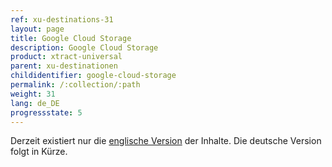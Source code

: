 ```yaml
---
ref: xu-destinations-31
layout: page
title: Google Cloud Storage
description: Google Cloud Storage
product: xtract-universal
parent: xu-destinationen
childidentifier: google-cloud-storage
permalink: /:collection/:path
weight: 31
lang: de_DE
progressstate: 5
---
```


Derzeit existiert nur die [englische Version](https://help.theobald-software.com/en/xtract-universal/xu-destinations/google-cloud-storage) der Inhalte. Die deutsche Version folgt in Kürze. 